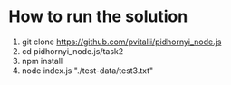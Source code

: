 # How to run the solution

1. git clone https://github.com/pvitalii/pidhornyi_node.js
2. cd pidhornyi_node.js/task2
3. npm install
4. node index.js "./test-data/test3.txt"
